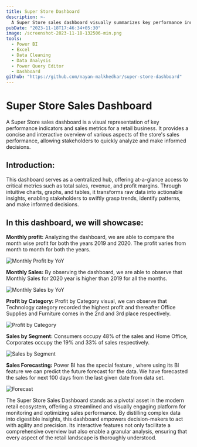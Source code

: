 ```yaml
---
title: Super Store Dashboard
description: >-
  A Super Store sales dashboard visually summarizes key performance indicators and sales metrics for quick analysis and informed decision-making in retail.
pubDate: "2023-11-18T17:46:34+05:30"
image: /screenshot-2023-11-18-132506-min.png
tools:
  - Power BI
  - Excel
  - Data Cleaning
  - Data Analysis
  - Power Query Editor
  - Dashboard
github: "https://github.com/nayan-malkhedkar/super-store-dashboard"
---
```


# Super Store Sales Dashboard

A Super Store sales dashboard is a visual representation of key performance indicators and sales metrics for a retail business. It provides a concise and interactive overview of various aspects of the store's sales performance, allowing stakeholders to quickly analyze and make informed decisions.

## Introduction:

This dashboard serves as a centralized hub, offering at-a-glance access to critical metrics such as total sales, revenue, and profit margins. Through intuitive charts, graphs, and tables, it transforms raw data into actionable insights, enabling stakeholders to swiftly grasp trends, identify patterns, and make informed decisions.

## In this dashboard, we will showcase:

**Monthly profit:** Analyzing the dashboard, we are able to compare the month wise profit for both the years 2019 and 2020. The profit varies from month to month for both the years.

![Monthly Profit by YoY](/screenshot-2023-11-18-134425.png)

**Monthly Sales:** By observing the dashboard, we are able to observe that Monthly Sales for 2020 year is higher than 2019 for all the months.

![Monthly Sales by YoY](/screenshot-2023-11-18-134318.png)

**Profit by Category:** Profit by Category visual, we can observe that Technology category recorded the highest profit and thereafter Office Supplies and Furniture comes in the 2nd and 3rd place respectively.

![Profit by Category](/screenshot-2023-11-18-134652.png)

**Sales by Segment:** Consumers occupy 48% of the sales and Home Office, Corporates occupy the 19% and 33% of sales respectively.

![Sales by Segment](/screenshot-2023-11-18-134816.png)

**Sales Forecasting:** Power BI has the special feature , where using its BI feature we can predict the future forecast for the data. We have forecasted the sales for next 100 days from the last given date from data set.

![Forecast](/screenshot-2023-11-18-134924.png)

The Super Store Sales Dashboard stands as a pivotal asset in the modern retail ecosystem, offering a streamlined and visually engaging platform for monitoring and optimizing sales performance. By distilling complex data into digestible insights, this dashboard empowers decision-makers to act with agility and precision. Its interactive features not only facilitate a comprehensive overview but also enable a granular analysis, ensuring that every aspect of the retail landscape is thoroughly understood.
